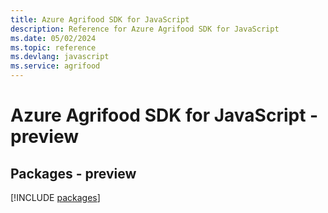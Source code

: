 ```yaml
---
title: Azure Agrifood SDK for JavaScript
description: Reference for Azure Agrifood SDK for JavaScript
ms.date: 05/02/2024
ms.topic: reference
ms.devlang: javascript
ms.service: agrifood
---
```

# Azure Agrifood SDK for JavaScript - preview
## Packages - preview
[!INCLUDE [packages](agrifood-index.md)]